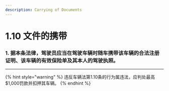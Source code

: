 ```yaml
---
description: Carrying of Documents
---
```


# 1.10 文件的携带

### 1. 据本条法律，驾驶员应当在驾驶车辆时随车携带该车辆的合法注册证明、该车辆的有效保险单及其本人的驾驶执照。

***

{% hint style="warning" %}
违反车辆法第1.10条的行为属违法，应判处最高$1,000罚款并扣押其车辆。
{% endhint %}